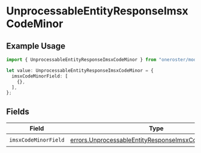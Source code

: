 # UnprocessableEntityResponseImsxCodeMinor

## Example Usage

```typescript
import { UnprocessableEntityResponseImsxCodeMinor } from "oneroster/models/errors";

let value: UnprocessableEntityResponseImsxCodeMinor = {
  imsxCodeMinorField: [
    {},
  ],
};
```

## Fields

| Field                                                                                                                            | Type                                                                                                                             | Required                                                                                                                         | Description                                                                                                                      |
| -------------------------------------------------------------------------------------------------------------------------------- | -------------------------------------------------------------------------------------------------------------------------------- | -------------------------------------------------------------------------------------------------------------------------------- | -------------------------------------------------------------------------------------------------------------------------------- |
| `imsxCodeMinorField`                                                                                                             | [errors.UnprocessableEntityResponseImsxCodeMinorField1](../../models/errors/unprocessableentityresponseimsxcodeminorfield1.md)[] | :heavy_check_mark:                                                                                                               | N/A                                                                                                                              |